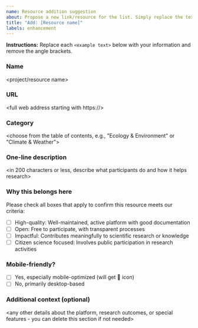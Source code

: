 ```yaml
---
name: Resource addition suggestion
about: Propose a new link/resource for the list. Simply replace the text in angle brackets <like this> with your information (and remove the brackets).
title: "Add: [Resource name]"
labels: enhancement
---
```


**Instructions:** Replace each `<example text>` below with your information and remove the angle brackets.

### Name
<project/resource name>

### URL
<full web address starting with https://>

### Category
<choose from the table of contents, e.g., "Ecology & Environment" or "Climate & Weather">

### One-line description
<in 200 characters or less, describe what participants do and how it helps research>

### Why this belongs here
Please check all boxes that apply to confirm this resource meets our criteria:
- [ ] High-quality: Well-maintained, active platform with good documentation
- [ ] Open: Free to participate, with transparent processes  
- [ ] Impactful: Contributes meaningfully to scientific research or knowledge
- [ ] Citizen science focused: Involves public participation in research activities

### Mobile-friendly?
- [ ] Yes, especially mobile-optimized (will get 📱 icon)
- [ ] No, primarily desktop-based

### Additional context (optional)
<any other details about the platform, research outcomes, or special features - you can delete this section if not needed>
